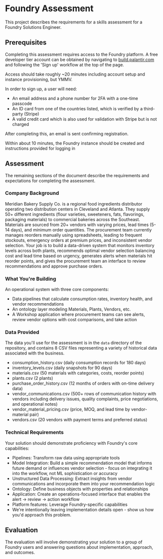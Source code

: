# Foundry Assessment

This project describes the requirements for a skills assessment for a Foundry Solutions Engineer.

## Prerequisites

Completing this assessment requires access to the Foundry platform. A free developer tier account can be obtained by navigating to [build.palantir.com](https://build.palantir.com/) and following the 'Sign up' workflow at the top of the page.

Access should take roughly ~20 minutes including account setup and instance provisioning, but YMMV.

In order to sign up, a user will need:

- An email address and a phone number for 2FA with a one-time passcode
- An ID card from one of the countries listed, which is verified by a third-party (Stripe)
- A valid credit card which is also used for validation with Stripe but is not charged

After completing this, an email is sent confirming registration.

Within about 10 minutes, the Foundry instance should be created and instructions provided for logging in

## Assessment

The remaining sections of the document describe the requirements and expectations for completing the assessment.

### Company Background

Meridian Bakery Supply Co. is a regional food ingredients distributor operating two distribution centers in Cleveland and Atlanta. They supply 50+ different ingredients (flour varieties, sweeteners, fats, flavorings, packaging materials) to commercial bakeries across the Southeast. Materials are sourced from 20+ vendors with varying prices, lead times (5-14 days), and minimum order quantities. The procurement team currently manages reorders manually using spreadsheets, leading to frequent stockouts, emergency orders at premium prices, and inconsistent vendor selection. Your job is to build a data-driven system that monitors inventory levels across both plants, recommends optimal vendor selection balancing cost and lead time based on urgency, generates alerts when materials hit reorder points, and gives the procurement team an interface to review recommendations and approve purchase orders.

### What You're Building

An operational system with three core components:

- Data pipelines that calculate consumption rates, inventory health, and vendor recommendations
- An ontology layer modeling Materials, Plants, Vendors, etc.
- A Workshop application where procurement teams can see alerts, review vendor options with cost comparisons, and take action

### Data Provided

The data you'll use for the assessment is in the `data` directory of the repository, and contains 8 CSV files representing a variety of historical data associated with the business.

- consumption_history.csv (daily consumption records for 180 days)
- inventory_levels.csv (daily snapshots for 90 days)
- materials.csv (50 materials with categories, costs, reorder points)
- plants.csv (2 plants)
- purchase_order_history.csv (12 months of orders with on-time delivery data)
- vendor_communications.csv (500+ rows of communication history with vendors including delivery issues, quality complaints, price negotiations, and operational notes)
- vendor_material_pricing.csv (price, MOQ, and lead time by vendor-material pair)
- vendors.csv (20 vendors with payment terms and preferred status)

### Technical Requirements

Your solution should demonstrate proficiency with Foundry's core capabilities:

- Pipelines: Transform raw data using appropriate tools
- Model Integration: Build a simple recommendation model that informs future demand or influences vendor selection - focus on integrating it into the workflow, not ML sophistication or accuracy
- Unstructured Data Processing: Extract insights from vendor communications and incorporate them into your recommendation logic
- Ontology: Define business objects with properties and relationships
- Application: Create an operations-focused interface that enables the alert → review → action workflow
- Platform features: Leverage Foundry-specific capabilities
- We're intentionally leaving implementation details open - show us how you'd approach this problem.

## Evaluation

The evaluation will involve demonstrating your solution to a group of Foundry users and answering questions about implementation, approach, and outcomes.
